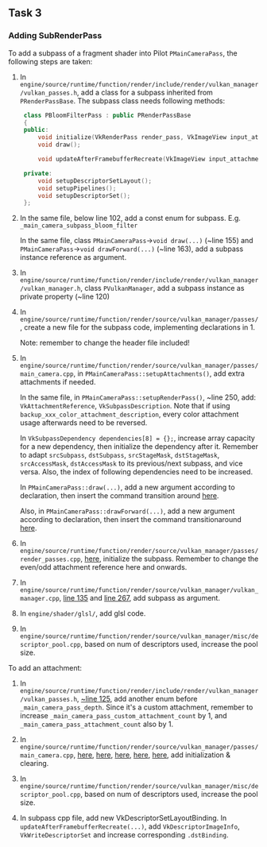 ## Task 3

### Adding SubRenderPass

To add a subpass of a fragment shader into Pilot `PMainCameraPass`, the following steps are taken:

1. In `engine/source/runtime/function/render/include/render/vulkan_manager/vulkan_passes.h`, add a class for a subpass inherited from `PRenderPassBase`. The subpass class needs following methods:
   ```Cpp
    class PBloomFilterPass : public PRenderPassBase
    {
    public:
        void initialize(VkRenderPass render_pass, VkImageView input_attachment);
        void draw();

        void updateAfterFramebufferRecreate(VkImageView input_attachment);

    private:
        void setupDescriptorSetLayout();
        void setupPipelines();
        void setupDescriptorSet();
    };
    ```
2. In the same file, below line 102, add a const enum for subpass. E.g. `_main_camera_subpass_bloom_filter`

   In the same file, class `PMainCameraPass`->`void draw(...)` (~line 155) and `PMainCameraPass`->`void drawForward(...)` (~line 163), add a subpass instance reference as argument.

4. In `engine/source/runtime/function/render/include/render/vulkan_manager/vulkan_manager.h`, class `PVulkanManager`, add a subpass instance as private property (~line 120)

5. In `engine/source/runtime/function/render/source/vulkan_manager/passes/`, create a new file for the subpass code, implementing declarations in 1.

   Note: remember to change the header file included!

6. In `engine/source/runtime/function/render/source/vulkan_manager/passes/main_camera.cpp`, in `PMainCameraPass::setupAttachments()`, add extra attachments if needed.

   In the same file, in `PMainCameraPass::setupRenderPass()`, ~line 250, add: `VkAttachmentReference`, `VkSubpassDescription`. Note that if using `backup_xxx_color_attachment_description`, every color attachment usage afterwards need to be reversed.

   In `VkSubpassDependency dependencies[8] = {};`, increase array capacity for a new dependency, then initialize the dependency after it. Remember to adapt `srcSubpass`, `dstSubpass`, `srcStageMask`, `dstStageMask`, `srcAccessMask`, `dstAccessMask` to its previous/next subpass, and vice versa. Also, the index of following dependencies need to be increased.

   In `PMainCameraPass::draw(...)`, add a new argument according to declaration, then insert the command transition around [here](https://github.com/eilis-jung/Pilot/blob/ca5c1ade250e952b409c25900e42294a24ecf67c/engine/source/runtime/function/render/source/vulkan_manager/passes/main_camera.cpp#L2182).

   Also, in `PMainCameraPass::drawForward(...)`, add a new argument according to declaration, then insert the command transitionaround [here](https://github.com/eilis-jung/Pilot/blob/ca5c1ade250e952b409c25900e42294a24ecf67c/engine/source/runtime/function/render/source/vulkan_manager/passes/main_camera.cpp#L2278).

8. In `engine/source/runtime/function/render/source/vulkan_manager/passes/render_passes.cpp`, [here](https://github.com/eilis-jung/Pilot/blob/ca5c1ade250e952b409c25900e42294a24ecf67c/engine/source/runtime/function/render/source/vulkan_manager/passes/render_passes.cpp#L36), initialize the subpass. Remember to change the even/odd attachment reference here and onwards.

9. In `engine/source/runtime/function/render/source/vulkan_manager/vulkan_manager.cpp`, [line 135](https://github.com/eilis-jung/Pilot/blob/ca5c1ade250e952b409c25900e42294a24ecf67c/engine/source/runtime/function/render/source/vulkan_manager/vulkan_manager.cpp#L135) and [line 267](https://github.com/eilis-jung/Pilot/blob/ca5c1ade250e952b409c25900e42294a24ecf67c/engine/source/runtime/function/render/source/vulkan_manager/vulkan_manager.cpp#L267), add subpass as argument.

10. In `engine/shader/glsl/`, add glsl code.

11. In `engine/source/runtime/function/render/source/vulkan_manager/misc/descriptor_pool.cpp`, based on num of descriptors used, increase the pool size.


To add an attachment:


1. In `engine/source/runtime/function/render/include/render/vulkan_manager/vulkan_passes.h`, [~line 125](https://github.com/BoomingTech/Pilot/blob/381c55486ccec3c50e1adca6cdeb08405fc2d816/engine/source/runtime/function/render/include/render/vulkan_manager/vulkan_passes.h#L81), add another enum before `_main_camera_pass_depth`. Since it's a custom attachment, remember to increase `_main_camera_pass_custom_attachment_count` by 1, and `_main_camera_pass_attachment_count` also by 1.

2. In `engine/source/runtime/function/render/source/vulkan_manager/passes/main_camera.cpp`, [here](https://github.com/BoomingTech/Pilot/blob/381c55486ccec3c50e1adca6cdeb08405fc2d816/engine/source/runtime/function/render/source/vulkan_manager/passes/main_camera.cpp#L49), [here](https://github.com/BoomingTech/Pilot/blob/381c55486ccec3c50e1adca6cdeb08405fc2d816/engine/source/runtime/function/render/source/vulkan_manager/passes/main_camera.cpp#L117), [here](https://github.com/BoomingTech/Pilot/blob/381c55486ccec3c50e1adca6cdeb08405fc2d816/engine/source/runtime/function/render/source/vulkan_manager/passes/main_camera.cpp#L2042), [here](https://github.com/BoomingTech/Pilot/blob/381c55486ccec3c50e1adca6cdeb08405fc2d816/engine/source/runtime/function/render/source/vulkan_manager/passes/main_camera.cpp#L2107), [here](https://github.com/BoomingTech/Pilot/blob/381c55486ccec3c50e1adca6cdeb08405fc2d816/engine/source/runtime/function/render/source/vulkan_manager/passes/main_camera.cpp#L2224), add initialization & clearing.

3. In `engine/source/runtime/function/render/source/vulkan_manager/misc/descriptor_pool.cpp`, based on num of descriptors used, increase the pool size.

4. In subpass cpp file, add new VkDescriptorSetLayoutBinding. In `updateAfterFramebufferRecreate(...)`, add `VkDescriptorImageInfo`, `VkWriteDescriptorSet` and increase corresponding `.dstBinding`.

